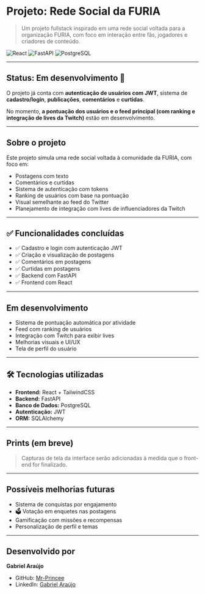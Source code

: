 #  Projeto: Rede Social da FURIA

> Um projeto fullstack inspirado em uma rede social voltada para a organização FURIA, com foco em interação entre fãs, jogadores e criadores de conteúdo.

![React](https://img.shields.io/badge/-React-61DAFB?style=for-the-badge&logo=react&logoColor=white)
![FastAPI](https://img.shields.io/badge/-FastAPI-009688?style=for-the-badge&logo=fastapi&logoColor=white)
![PostgreSQL](https://img.shields.io/badge/-PostgreSQL-336791?style=for-the-badge&logo=postgresql&logoColor=white)

---

##  Status: Em desenvolvimento 🚧

O projeto já conta com **autenticação de usuários com JWT**, sistema de **cadastro/login**, **publicações**, **comentários** e **curtidas**.

No momento, **a pontuação dos usuários e o feed principal (com ranking e integração de lives da Twitch)** estão em desenvolvimento.

---

##  Sobre o projeto

Este projeto simula uma rede social voltada à comunidade da FURIA, com foco em:

- Postagens com texto
- Comentários e curtidas
- Sistema de autenticação com tokens
- Ranking de usuários com base na pontuação
- Visual semelhante ao feed do Twitter
- Planejamento de integração com lives de influenciadores da Twitch

---

## ✅ Funcionalidades concluídas

- ✅ Cadastro e login com autenticação JWT  
- ✅ Criação e visualização de postagens  
- ✅ Comentários em postagens  
- ✅ Curtidas em postagens  
- ✅ Backend com FastAPI  
- ✅ Frontend com React

---

##  Em desenvolvimento

-  Sistema de pontuação automática por atividade  
-  Feed com ranking de usuários  
-  Integração com Twitch para exibir lives  
-  Melhorias visuais e UI/UX  
-  Tela de perfil do usuário  

---

## 🛠 Tecnologias utilizadas

- **Frontend:** React + TailwindCSS  
- **Backend:** FastAPI  
- **Banco de Dados:** PostgreSQL  
- **Autenticação:** JWT  
- **ORM:** SQLAlchemy

---

##  Prints (em breve)

> Capturas de tela da interface serão adicionadas à medida que o front-end for finalizado.

---

##  Possíveis melhorias futuras

-  Sistema de conquistas por engajamento  
- 🗳 Votação em enquetes nas postagens  
-  Gamificação com missões e recompensas  
-  Personalização de perfil e temas  

---

##  Desenvolvido por

**Gabriel Araújo**  
- GitHub: [Mr-Princee](https://github.com/Mr-Princee)  
- LinkedIn: [Gabriel Araújo](https://www.linkedin.com/in/gabriel-araujo2001/)
